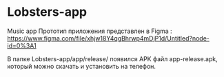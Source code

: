 # Lobsters-app
Music app 
Прототип приложения представлен в Figma : https://www.figma.com/file/xhjw18Y4qgBhrwp4mDjP1d/Untitled?node-id=0%3A1

В папке Lobsters-app/app/release/ появился APK файл app-release.apk, который можно скачать и установить на телефон. 

